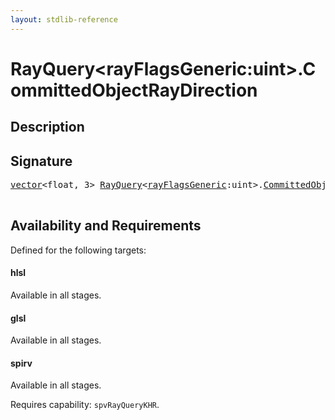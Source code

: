 ```yaml
---
layout: stdlib-reference
---
```


# RayQuery\<rayFlagsGeneric:uint\>\.CommittedObjectRayDirection

## Description





## Signature 

<pre>
<a href="../vector/index.md" class="code_type">vector</a>&lt;<span class="code_keyword">float</span>, 3&gt; <a href="index.md" class="code_type">RayQuery</a>&lt;<a href="index.md#decl-rayFlagsGeneric" class="code_var">rayFlagsGeneric</a>:<span class="code_keyword">uint</span>&gt;.<a href="committedobjectraydirection-09fi.md">CommittedObjectRayDirection</a>();

</pre>

## Availability and Requirements

Defined for the following targets:

#### hlsl
Available in all stages.

#### glsl
Available in all stages.

#### spirv
Available in all stages.

Requires capability: `spvRayQueryKHR`.



<script>
// Fix .md links to .html when on ReadTheDocs
if (window.location.hostname.includes('readthedocs') || 
    window.location.hostname.includes('rtfd.io')) {
  document.addEventListener('DOMContentLoaded', function() {
    const links = document.querySelectorAll('a');
    links.forEach(link => {
      if (link.getAttribute('href') && link.getAttribute('href').endsWith('.md')) {
        link.href = link.href.replace(/\.md($|#|\?)/, '.html$1');
      }
    });
  });
}
</script>
